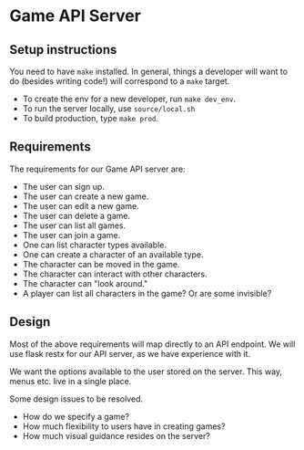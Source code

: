 # Game API Server

## Setup instructions

You need to have `make` installed. In general, things a developer will want to
do (besides writing code!) will correspond to a `make` target.

- To create the env for a new developer, run `make dev_env`.
- To run the server locally, use `source/local.sh`
- To build production, type `make prod`.

## Requirements

The requirements for our Game API server are:

- The user can sign up.
- The user can create a new game.
- The user can edit a new game.
- The user can delete a game.
- The user can list all games.
- The user can join a game.
- One can list character types available.
- One can create a character of an available type.
- The character can be moved in the game.
- The character can interact with other characters.
- The character can "look around."
- A player can list all characters in the game? Or are some invisible?

## Design

Most of the above requirements will map directly to an API endpoint.
We will use flask restx for our API server, as we have experience with it.

We want the options available to the user stored on the server.
This way, menus etc. live in a single place.

Some design issues to be resolved.

- How do we specify a game?
- How much flexibility to users have in creating games?
- How much visual guidance resides on the server?
